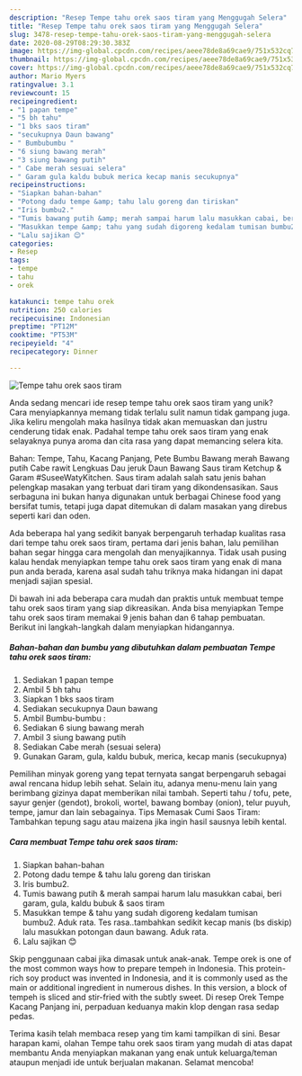 ```yaml
---
description: "Resep Tempe tahu orek saos tiram yang Menggugah Selera"
title: "Resep Tempe tahu orek saos tiram yang Menggugah Selera"
slug: 3478-resep-tempe-tahu-orek-saos-tiram-yang-menggugah-selera
date: 2020-08-29T08:29:30.383Z
image: https://img-global.cpcdn.com/recipes/aeee78de8a69cae9/751x532cq70/tempe-tahu-orek-saos-tiram-foto-resep-utama.jpg
thumbnail: https://img-global.cpcdn.com/recipes/aeee78de8a69cae9/751x532cq70/tempe-tahu-orek-saos-tiram-foto-resep-utama.jpg
cover: https://img-global.cpcdn.com/recipes/aeee78de8a69cae9/751x532cq70/tempe-tahu-orek-saos-tiram-foto-resep-utama.jpg
author: Mario Myers
ratingvalue: 3.1
reviewcount: 15
recipeingredient:
- "1 papan tempe"
- "5 bh tahu"
- "1 bks saos tiram"
- "secukupnya Daun bawang"
- " Bumbubumbu "
- "6 siung bawang merah"
- "3 siung bawang putih"
- " Cabe merah sesuai selera"
- " Garam gula kaldu bubuk merica kecap manis secukupnya"
recipeinstructions:
- "Siapkan bahan-bahan"
- "Potong dadu tempe &amp; tahu lalu goreng dan tiriskan"
- "Iris bumbu2."
- "Tumis bawang putih &amp; merah sampai harum lalu masukkan cabai, beri garam, gula, kaldu bubuk &amp; saos tiram"
- "Masukkan tempe &amp; tahu yang sudah digoreng kedalam tumisan bumbu2. Aduk rata. Tes rasa..tambahkan sedikit kecap manis (bs diskip) lalu masukkan potongan daun bawang. Aduk rata."
- "Lalu sajikan 😊"
categories:
- Resep
tags:
- tempe
- tahu
- orek

katakunci: tempe tahu orek 
nutrition: 250 calories
recipecuisine: Indonesian
preptime: "PT12M"
cooktime: "PT53M"
recipeyield: "4"
recipecategory: Dinner

---
```



![Tempe tahu orek saos tiram](https://img-global.cpcdn.com/recipes/aeee78de8a69cae9/751x532cq70/tempe-tahu-orek-saos-tiram-foto-resep-utama.jpg)

Anda sedang mencari ide resep tempe tahu orek saos tiram yang unik? Cara menyiapkannya memang tidak terlalu sulit namun tidak gampang juga. Jika keliru mengolah maka hasilnya tidak akan memuaskan dan justru cenderung tidak enak. Padahal tempe tahu orek saos tiram yang enak selayaknya punya aroma dan cita rasa yang dapat memancing selera kita.

Bahan: Tempe, Tahu, Kacang Panjang, Pete Bumbu Bawang merah Bawang putih Cabe rawit Lengkuas Dau jeruk Daun Bawang Saus tiram Ketchup &amp; Garam #SuseeWatyKitchen. Saus tiram adalah salah satu jenis bahan pelengkap masakan yang terbuat dari tiram yang dikondensasikan. Saus serbaguna ini bukan hanya digunakan untuk berbagai Chinese food yang bersifat tumis, tetapi juga dapat ditemukan di dalam masakan yang direbus seperti kari dan oden.

Ada beberapa hal yang sedikit banyak berpengaruh terhadap kualitas rasa dari tempe tahu orek saos tiram, pertama dari jenis bahan, lalu pemilihan bahan segar hingga cara mengolah dan menyajikannya. Tidak usah pusing kalau hendak menyiapkan tempe tahu orek saos tiram yang enak di mana pun anda berada, karena asal sudah tahu triknya maka hidangan ini dapat menjadi sajian spesial.


Di bawah ini ada beberapa cara mudah dan praktis untuk membuat tempe tahu orek saos tiram yang siap dikreasikan. Anda bisa menyiapkan Tempe tahu orek saos tiram memakai 9 jenis bahan dan 6 tahap pembuatan. Berikut ini langkah-langkah dalam menyiapkan hidangannya.

<!--inarticleads1-->

##### Bahan-bahan dan bumbu yang dibutuhkan dalam pembuatan Tempe tahu orek saos tiram:

1. Sediakan 1 papan tempe
1. Ambil 5 bh tahu
1. Siapkan 1 bks saos tiram
1. Sediakan secukupnya Daun bawang
1. Ambil  Bumbu-bumbu :
1. Sediakan 6 siung bawang merah
1. Ambil 3 siung bawang putih
1. Sediakan  Cabe merah (sesuai selera)
1. Gunakan  Garam, gula, kaldu bubuk, merica, kecap manis (secukupnya)


Pemilihan minyak goreng yang tepat ternyata sangat berpengaruh sebagai awal rencana hidup lebih sehat. Selain itu, adanya menu-menu lain yang berimbang gizinya dapat memberikan nilai tambah. Seperti tahu / tofu, pete, sayur genjer (gendot), brokoli, wortel, bawang bombay (onion), telur puyuh, tempe, jamur dan lain sebagainya. Tips Memasak Cumi Saos Tiram: Tambahkan tepung sagu atau maizena jika ingin hasil sausnya lebih kental. 

<!--inarticleads2-->

##### Cara membuat Tempe tahu orek saos tiram:

1. Siapkan bahan-bahan
1. Potong dadu tempe &amp; tahu lalu goreng dan tiriskan
1. Iris bumbu2.
1. Tumis bawang putih &amp; merah sampai harum lalu masukkan cabai, beri garam, gula, kaldu bubuk &amp; saos tiram
1. Masukkan tempe &amp; tahu yang sudah digoreng kedalam tumisan bumbu2. Aduk rata. Tes rasa..tambahkan sedikit kecap manis (bs diskip) lalu masukkan potongan daun bawang. Aduk rata.
1. Lalu sajikan 😊


Skip penggunaan cabai jika dimasak untuk anak-anak. Tempe orek is one of the most common ways how to prepare tempeh in Indonesia. This protein-rich soy product was invented in Indonesia, and it is commonly used as the main or additional ingredient in numerous dishes. In this version, a block of tempeh is sliced and stir-fried with the subtly sweet. Di resep Orek Tempe Kacang Panjang ini, perpaduan keduanya makin klop dengan rasa sedap pedas. 

Terima kasih telah membaca resep yang tim kami tampilkan di sini. Besar harapan kami, olahan Tempe tahu orek saos tiram yang mudah di atas dapat membantu Anda menyiapkan makanan yang enak untuk keluarga/teman ataupun menjadi ide untuk berjualan makanan. Selamat mencoba!
